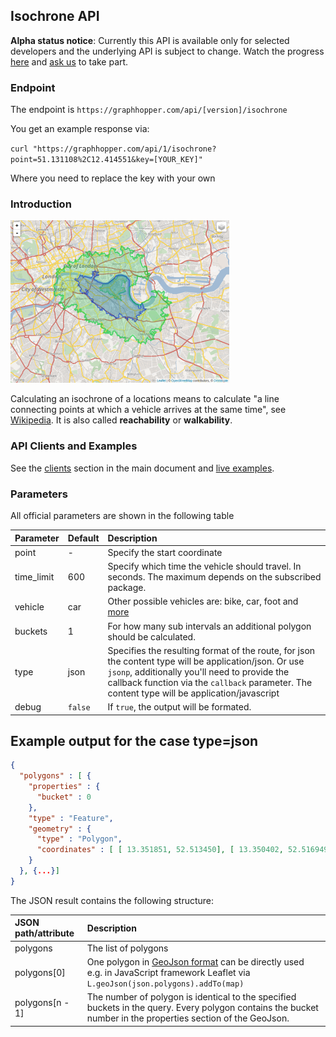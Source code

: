 ## Isochrone API

**Alpha status notice**: Currently this API is available only for selected developers and the underlying API is subject to change. Watch the progress [here](https://github.com/graphhopper/directions-api/issues/4) and [ask us](https://graphhopper.com/#contact) to take part.

### Endpoint

The endpoint is `https://graphhopper.com/api/[version]/isochrone`

You get an example response via:

`curl "https://graphhopper.com/api/1/isochrone?point=51.131108%2C12.414551&key=[YOUR_KEY]"`

Where you need to replace the key with your own

### Introduction

![Isochrone API](./img/isochrone-example.png)

Calculating an isochrone of a locations means to calculate
"a line connecting points at which a vehicle arrives at the same time", 
see [Wikipedia](http://en.wikipedia.org/wiki/Isochrone_map). 
It is also called **reachability** or **walkability**.

### API Clients and Examples

See the [clients](./index.md#api-clients-and-examples) section in the main document and [live examples](https://graphhopper.com/api/1/examples/#isochrone).

### Parameters

All official parameters are shown in the following table

Parameter   | Default | Description
:-----------|:--------|:-----------
point       | -       | Specify the start coordinate
time_limit  | 600     | Specify which time the vehicle should travel. In seconds. The maximum depends on the subscribed package.
vehicle     | car     | Other possible vehicles are: bike, car, foot and [more](./supported-vehicle-profiles.md)
buckets     | 1       | For how many sub intervals an additional polygon should be calculated.
type        | json    | Specifies the resulting format of the route, for json the content type will be application/json. Or use `jsonp`, additionally you'll need to provide the callback function via the `callback` parameter. The content type will be application/javascript
debug       | `false` | If `true`, the output will be formated.

## Example output for the case type=json

```json
{
  "polygons" : [ {
    "properties" : {
      "bucket" : 0
    },
    "type" : "Feature",
    "geometry" : {
      "type" : "Polygon",
      "coordinates" : [ [ 13.351851, 52.513450], [ 13.350402, 52.516949], [ 13.352598, 52.522252], ... ]
    }
  }, {...}]
}
```


The JSON result contains the following structure:

JSON path/attribute | Description
:-------------------|:------------
polygons             | The list of polygons
polygons[0]          | One polygon in [GeoJson format](http://en.wikipedia.org/wiki/GeoJSON) can be directly used e.g. in JavaScript framework Leaflet via `L.geoJson(json.polygons).addTo(map)`
polygons[n - 1]      | The number of polygon is identical to the specified buckets in the query. Every polygon contains the bucket number in the properties section of the GeoJson.

